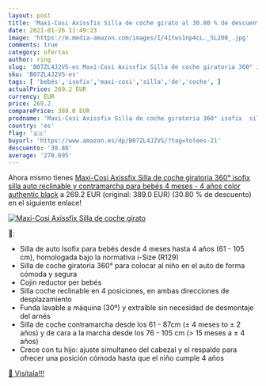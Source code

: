 ```yaml
---
layout: post
title: 'Maxi-Cosi Axissfix Silla de coche girato al 30.80 % de descuento'
date: 2021-01-26 11:49:23
image: 'https://m.media-amazon.com/images/I/41tws1np4cL._SL200_.jpg'
comments: true
category: ofertas
author: ring
slug: 'B07ZL4J2VS-es Maxi-Cosi Axissfix Silla de coche giratoria 360° isofix...'
sku: 'B07ZL4J2VS-es'
tags: [ 'bebés','isofix','maxi-cosi','silla','de','coche', ]
actualPrice: 269.2 EUR
currency: EUR
price: 269.2
comparePrice: 389.0 EUR
prodname: 'Maxi-Cosi Axissfix Silla de coche giratoria 360° isofix  silla auto reclinable y contramarcha para bebés 4 meses - 4 años  color authentic black'
country: 'es'
flag: '🇪🇸'
buyurl: 'https://www.amazon.es/dp/B07ZL4J2VS/?tag=tolees-21'
descuento: '30.80'
average: '278.695'
---
```


Ahora mismo tienes [Maxi-Cosi Axissfix Silla de coche giratoria 360° isofix  silla auto reclinable y contramarcha para bebés 4 meses - 4 años  color authentic black](https://www.amazon.es/dp/B07ZL4J2VS/?tag=tolees-21) a 269.2 EUR (original: 389.0 EUR) (30.80 %  de descuento) en el siguiente enlace!

[![Maxi-Cosi Axissfix Silla de coche girato](https://m.media-amazon.com/images/I/41tws1np4cL._SL200_.jpg)](https://www.amazon.es/dp/B07ZL4J2VS/?tag=tolees-21)

🔎:

- Silla de auto Isofix para bebés desde 4 meses hasta 4 años (61 - 105 cm), homologada bajo la normativa i-Size (R129)
- Silla de coche giratoria 360° para colocar al niño en el auto de forma cómoda y segura
- Cojin reductor per bebés
- Silla coche reclinable en 4 posiciones, en ambas direcciones de desplazamiento
- Funda lavable a máquina (30º) y extraíble sin necesidad de desmontaje del arnés
- Silla de coche contramarcha desde los 61 - 87cm (± 4 meses to ± 2 años) y de cara a la marcha desde los 76 - 105 cm (> 15 meses a ± 4 años)
- Crece con tu hijo: ajuste simultaneo del cabezal y el respaldo para ofrecer una posición cómoda hasta que el niño cumple 4 años

[🛒 Visítala!!!](https://www.amazon.es/dp/B07ZL4J2VS/?tag=tolees-21)
